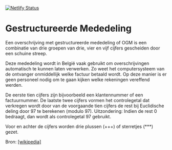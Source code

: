 [![Netlify Status](https://api.netlify.com/api/v1/badges/1ad9abf9-f9b0-4a9d-9570-50e7a3f7d045/deploy-status)](https://app.netlify.com/sites/ogm/deploys)

# Gestructureerde Mededeling

Een overschrijving met gestructureerde mededeling of OGM is een combinatie van drie groepen van drie, vier en vijf cijfers gescheiden door een schuine streep.

Deze mededeling wordt in België vaak gebruikt om overschrijvingen automatisch te kunnen laten verwerken. Zo weet het computersysteem van de ontvanger onmiddellijk welke factuur betaald wordt. Op deze manier is er geen personeel nodig om te gaan kijken welke rekeningen vereffend werden.

De eerste tien cijfers zijn bijvoorbeeld een klantennummer of een factuurnummer. De laatste twee cijfers vormen het controlegetal dat verkregen wordt door van de voorgaande tien cijfers de rest bij Euclidische deling door 97 te berekenen (modulo 97). Uitzondering: Indien de rest 0 bedraagt, dan wordt als controlegetal 97 gebruikt.

Voor en achter de cijfers worden drie plussen (+++) of sterretjes (***) gezet.

Bron: [[wikipedia]](https://nl.wikipedia.org/wiki/Gestructureerde_mededeling)

